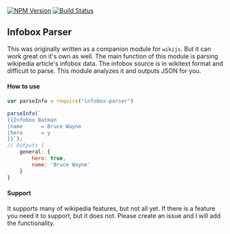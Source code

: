 [![NPM Version](https://img.shields.io/npm/v/infobox-parser.svg)](https://www.npmjs.com/package/infobox-parser)
[![Build Status](https://travis-ci.org/dijs/infobox-parser.svg)](https://travis-ci.org/dijs/infobox-parser)

## Infobox Parser

This was originally written as a companion module for `wikijs`. But it can work great on it's own as well. The main function of this module is parsing wikipedia article's infobox data. The infobox source is in wikitext format and
difficult to parse. This module analyzes it and outputs JSON for you.

#### How to use

```js
var parseInfo = require("infobox-parser")

parseInfo(`
{{Infobox Batman
|name      = Bruce Wayne
|hero      = y
}}`);
// Outputs {
	general: {
		hero: true,
		name: 'Bruce Wayne'
	}
}
```

#### Support

It supports many of wikipedia features, but not all yet. If there is a feature you need it to support, but it does not. Please create an issue and I will add the functionality.
